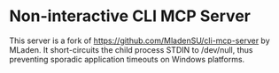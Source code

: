 # Non-interactive CLI MCP Server

This server is a fork of https://github.com/MladenSU/cli-mcp-server by MLaden. It short-circuits the child process 
STDIN to /dev/null, thus preventing sporadic application timeouts on Windows platforms.